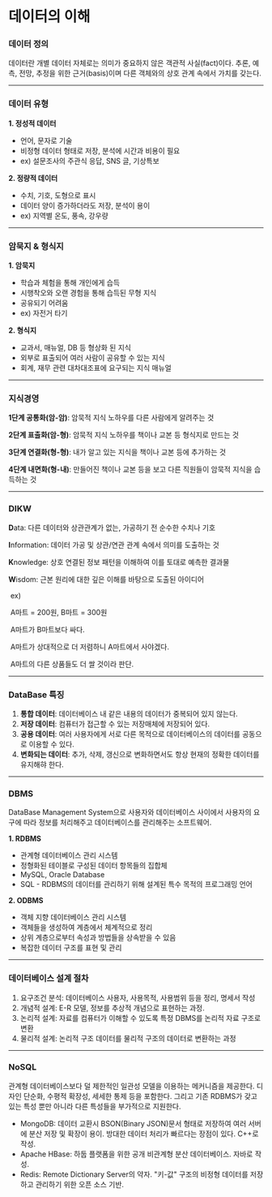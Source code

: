 # 데이터의 이해



### 데이터 정의

데이터란 개별 데이터 자체로는 의미가 중요하지 않은 객관적 사실(fact)이다. 추론, 예측, 전망, 추정을 위한 근거(basis)이며 다른 객체와의 상호 관계 속에서 가치를 갖는다.



---



### 데이터 유형

**1. 정성적 데이터**
   - 언어, 문자로 기술
   - 비정형 데이터 형태로 저장, 분석에 시간과 비용이 필요
   - ex) 설문조사의 주관식 응답, SNS 글, 기상특보

**2. 정량적 데이터**

   - 수치, 기호, 도형으로 표시
   - 데이터 양이 증가하더라도 저장, 분석이 용이
   - ex) 지역별 온도, 풍속, 강우량



---



### 암묵지 & 형식지

**1. 암묵지**
   - 학습과 체험을 통해 개인에게 습득
   - 시행착오와 오랜 경험을 통해 습득된 무형 지식
   - 공유되기 어려움
   - ex) 자전거 타기

**2. 형식지**

   - 교과서, 매뉴얼, DB 등 형상화 된 지식
   - 외부로 표출되어 여러 사람이 공유할 수 있는 지식
   - 회계, 재무 관련 대차대조표에 요구되는 지식 매뉴얼



---



### 지식경영

**1단계 공통화(암-암)**: 암묵적 지식 노하우를 다른 사람에게 알려주는 것

**2단계 표출화(암-형)**: 암묵적 지식 노하우를 책이나 교본 등 형식지로 만드는 것

**3단계 연결화(형-형)**: 내가 알고 있는 지식을 책이나 교본 등에 추가하는 것

**4단계 내면화(형-내)**: 만들어진 책이나 교본 등을 보고 다른 직원들이 암묵적 지식을 습득하는 것



---



### DIKW

**D**ata: 다른 데이터와 상관관계가 없는, 가공하기 전 순수한 수치나 기호

**I**nformation: 데이터 가공 및 상관/연관 관계 속에서 의미를 도출하는 것

**K**nowledge: 상호 연결된 정보 패턴을 이해하여 이를 토대로 예측한 결과물

**W**isdom: 근본 원리에 대한 깊은 이해를 바탕으로 도출된 아이디어

​	ex) 

​		A마트 = 200원, B마트 = 300원

​		A마트가 B마트보다 싸다.

​		A마트가 상대적으로 더 저렴하니 A마트에서 사야겠다.

​		A마트의 다른 상품들도 더 쌀 것이라 판단.



---



### DataBase 특징

1. **통합 데이터**: 데이터베이스 내 같은 내용의 데이터가 중복되어 있지 않는다.
2. **저장 데이터**: 컴퓨터가 접근할 수 있는 저장매체에 저장되어 있다.
3. **공용 데이터**: 여러 사용자에게 서로 다른 목적으로 데이터베이스의 데이터를 공동으로 이용할 수 있다.
4. **변화되는 데이터**: 추가, 삭제, 갱신으로 변화하면서도 항상 현재의 정확한 데이터를 유지해햐 한다.



---



### DBMS

DataBase Management System으로 사용자와 데이터베이스 사이에서 사용자의 요구에 따라 정보를 처리해주고 데이터베이스를 관리해주는 소프트웨어.

**1. RDBMS**
   - 관계형 데이터베이스 관리 시스템
   - 정형화된 테이블로 구성된 데이터 항목들의 집합체
   - MySQL, Oracle Database
   - SQL - RDBMS의 데이터를 관리하기 위해 설계된 특수 목적의 프로그래밍 언어

**2. ODBMS**

   - 객체 지향 데이터베이스 관리 시스템
   - 객체들을 생성하여 계층에서 체계적으로 정리
   - 상위 계층으로부터 속성과 방법들을 상속받을 수 있음
   - 복잡한 데이터 구조를 표현 및 관리



---



### 데이터베이스 설계 절차

1. 요구조건 분석: 데이터베이스 사용자, 사용목적, 사용범위 등을 정리, 명세서 작성
2. 개념적 설계: E-R 모델, 정보를 추상적 개념으로 표현하는 과정. 
3. 논리적 설계: 자료를 컴퓨터가 이해할 수 있도록 특정 DBMS를 논리적 자료 구조로 변환
4. 물리적 설계: 논리적 구조 데이터를 물리적 구조의 데이터로 변환하는 과정



---



### NoSQL

관계형 데이터베이스보다 덜 제한적인 일관성 모델을 이용하는 메커니즘을 제공한다. 디자인 단순화, 수평적 확장성, 세세한 통제 등을 포함한다. 그리고 기존 RDBMS가 갖고 있는 특성 뿐만 아니라 다른 특성들을 부가적으로 지원한다.



- MongoDB: 데이터 교환시 BSON(Binary JSON)문서 형태로 저장하여 여러 서버에 분산 저장 및 확장이 용이. 방대한 데이터 처리가 빠르다는 장점이 있다. C++로 작성.
- Apache HBase: 하둡 플랫폼을 위한 공개 비관계형 분산 데이터베이스. 자바로 작성.
- Redis: Remote Dictionary Server의 약자. "키-값" 구조의 비정형 데이터를 저장하고 관리하기 위한 오픈 소스 기반.
